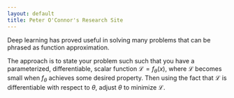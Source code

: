 ```yaml
---
layout: default
title: Peter O'Connor's Research Site
---
```


Deep learning has proved useful in solving many problems that can be phrased as function approximation.  

The approach is to state your problem such such that you have a parameterized, differentiable, scalar function $\mathcal L = f_\theta(x)$, where $\mathcal L$ becomes small when $f_\theta$ achieves some desired property.  Then using the fact that $\mathcal L$ is differentiable with respect to $\theta$, adjust $\theta$ to minimize $\mathcal L$.




<br><br><br>



